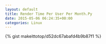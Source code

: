 ```yaml
---
layout: default                                                                                                              
title: Render Time Per User Per Month.Py                                                                                                                       
date: 2015-05-06 06:24:35+00:00                                                                                                                        
categories: Linux                                                                                                                
---                                                                                                                              
```


{% gist makeittotop/d52dc67abafd4b9b87f1 %}                                                                                                           

